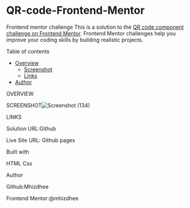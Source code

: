 # QR-code-Frontend-Mentor
Frontend mentor challenge
This is a solution to the [QR code component challenge on Frontend Mentor](https://www.frontendmentor.io/challenges/qr-code-component-iux_sIO_H). Frontend Mentor challenges help you improve your coding skills by building realistic projects.

Table of contents

- [Overview](#overview)
  - [Screenshot](#screenshot)
  - [Links](#links)
- [Author](#author)

OVERVIEW


SCREENSHOT![Screenshot (134)](https://user-images.githubusercontent.com/94693297/169710154-5c59ee45-e6ef-48bf-a188-0899ee92bc4c.png)


LINKS

Solution URL:Github

Live Site URL: Github pages

Built with

HTML
Css

Author

Github:Mhizdhee

Frontend Mentor:@mhizdhee
